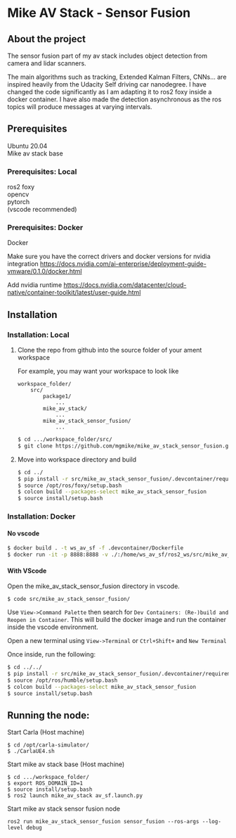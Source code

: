 # Mike AV Stack - Sensor Fusion

## About the project

The sensor fusion part of my av stack includes object detection from camera and lidar scanners. 

The main algorithms such as tracking, Extended Kalman Filters, CNNs... are inspired heavily from the Udacity Self driving car nanodegree. I have changed the code significantly as I am adapting it to ros2 foxy inside a docker container. I have also made the detection asynchronous as the ros topics will produce messages at varying intervals. 


## Prerequisites

Ubuntu 20.04\
Mike av stack base

### Prerequisites: Local 
ros2 foxy\
opencv\
pytorch\
(vscode recommended)


### Prerequisites: Docker
Docker

Make sure you have the correct drivers and docker versions for nvidia integration
https://docs.nvidia.com/ai-enterprise/deployment-guide-vmware/0.1.0/docker.html

Add nvidia runtime
https://docs.nvidia.com/datacenter/cloud-native/container-toolkit/latest/user-guide.html

## Installation
### Installation: Local

1. Clone the repo from github into the source folder of your ament workspace

    For example, you may want your workspace to look like 
    ```
    workspace_folder/
        src/
            package1/
                ...
            mike_av_stack/
                ...
            mike_av_stack_sensor_fusion/ 
                ...
    ```
    ```sh
    $ cd .../workspace_folder/src/
    $ git clone https://github.com/mgmike/mike_av_stack_sensor_fusion.git
    ```
3. Move into workspace directory and build
    ```sh
    $ cd ../
    $ pip install -r src/mike_av_stack_sensor_fusion/.devcontainer/requirements.txt
    $ source /opt/ros/foxy/setup.bash
    $ colcon build --packages-select mike_av_stack_sensor_fusion
    $ source install/setup.bash
    ```

### Installation: Docker

#### No vscode

```sh
$ docker build . -t ws_av_sf -f .devcontainer/Dockerfile
$ docker run -it -p 8888:8888 -v ./:/home/ws_av_sf/ros2_ws/src/mike_av_stack_sensor_fusion -v /dev/shm:/dev/shm -e DISPLAY=0 -e NVIDIA_VISIBLE_DEVICES=all --runtime=nvidia --env="DISPLAY" --gpus all ws_av_sf
```

#### With VScode

Open the mike_av_stack_sensor_fusion directory in vscode.

```
$ code src/mike_av_stack_sensor_fusion/
```
 
Use `View->Command Palette` then search for `Dev Containers: (Re-)build and Reopen in Container`. This will build the docker image and run the container inside the vscode environment. 

Open a new terminal using `View->Terminal` or `Ctrl+Shift+` and `New Terminal`

Once inside, run the following:
```sh
$ cd ../../
$ pip install -r src/mike_av_stack_sensor_fusion/.devcontainer/requirements.txt
$ source /opt/ros/humble/setup.bash
$ colcon build --packages-select mike_av_stack_sensor_fusion
$ source install/setup.bash
```


## Running the node:

Start Carla (Host machine)
```
$ cd /opt/carla-simulator/
$ ./CarlaUE4.sh
```

Start mike av stack base (Host machine)
```
$ cd .../workspace_folder/
$ export ROS_DOMAIN_ID=1
$ source install/setup.bash
$ ros2 launch mike_av_stack av_sf.launch.py
```

Start mike av stack sensor fusion node
```
ros2 run mike_av_stack_sensor_fusion sensor_fusion --ros-args --log-level debug
```


<!-- 
The following may be needed in the next step: Uisng yolov8 instead of resnet
$ export PYTHONPATH=$PYTHONPATH:/home/ws_av_sf/.local/lib/python3.10/site-packages
$ export PYTHONPATH=$PYTHONPATH:/opt/conda/lib/python3.10/site-packages
 -->